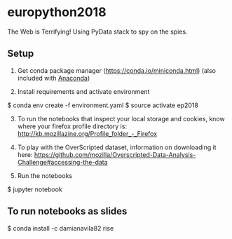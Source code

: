 # europython2018
The Web is Terrifying! Using PyData stack to spy on the spies.

## Setup

1) Get conda package manager (https://conda.io/miniconda.html) (also included
with [Anaconda](https://www.anaconda.com/download/))

2) Install requirements and activate environment

  $ conda env create -f environment.yaml
  $ source activate ep2018

3) To run the notebooks that inspect your local storage and cookies, know where
your firefox profile directory is: http://kb.mozillazine.org/Profile_folder_-_Firefox

4) To play with the OverScripted dataset, information on downloading it here:
https://github.com/mozilla/Overscripted-Data-Analysis-Challenge#accessing-the-data

5) Run the notebooks

  $ jupyter notebook


## To run notebooks as slides

  $ conda install -c damianavila82 rise
